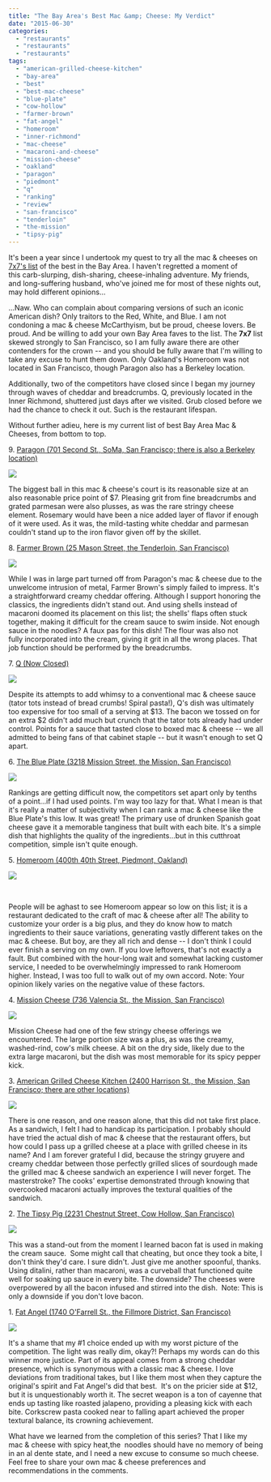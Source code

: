 ```yaml
---
title: "The Bay Area's Best Mac &amp; Cheese: My Verdict"
date: "2015-06-30"
categories: 
  - "restaurants"
  - "restaurants"
  - "restaurants"
tags: 
  - "american-grilled-cheese-kitchen"
  - "bay-area"
  - "best"
  - "best-mac-cheese"
  - "blue-plate"
  - "cow-hollow"
  - "farmer-brown"
  - "fat-angel"
  - "homeroom"
  - "inner-richmond"
  - "mac-cheese"
  - "macaroni-and-cheese"
  - "mission-cheese"
  - "oakland"
  - "paragon"
  - "piedmont"
  - "q"
  - "ranking"
  - "review"
  - "san-francisco"
  - "tenderloin"
  - "the-mission"
  - "tipsy-pig"
---
```


It's been a year since I undertook my quest to try all the mac & cheeses on [7x7's list](http://www.7x7.com/eat-drink/10-best-mac-n-cheeses-bay-area) of the best in the Bay Area. I haven't regretted a moment of this carb-slurping, dish-sharing, cheese-inhaling adventure. My friends, and long-suffering husband, who've joined me for most of these nights out, may hold different opinions...

...Naw. Who can complain about comparing versions of such an iconic American dish? Only traitors to the Red, White, and Blue. I am not condoning a mac & cheese McCarthyism, but be proud, cheese lovers. Be proud. And be willing to add your own Bay Area faves to the list. The **7x7** list skewed strongly to San Francisco, so I am fully aware there are other contenders for the crown -- and you should be fully aware that I'm willing to take any excuse to hunt them down. Only Oakland's Homeroom was not located in San Francisco, though Paragon also has a Berkeley location.

Additionally, two of the competitors have closed since I began my journey through waves of cheddar and breadcrumbs. Q, previously located in the Inner Richmond, shuttered just days after we visited. Grub closed before we had the chance to check it out. Such is the restaurant lifespan.

Without further adieu, here is my current list of best Bay Area Mac & Cheeses, from bottom to top.

9. [Paragon (701 Second St., SoMa, San Francisco; there is also a Berkeley location)](http://thegourmez.com/2014/11/24/mac-and-cheese-night-6-paragon/)

[![](http://s3.amazonaws.com/thegourmez-wpmedia/2014/11/Paragon_004-500x332.jpg)](http://s3.amazonaws.com/thegourmez-wpmedia/2014/11/Paragon_004-500x332.jpg)

The biggest ball in this mac & cheese's court is its reasonable size at an also reasonable price point of $7. Pleasing grit from fine breadcrumbs and grated parmesan were also plusses, as was the rare stringy cheese element. Rosemary would have been a nice added layer of flavor if enough of it were used. As it was, the mild-tasting white cheddar and parmesan couldn't stand up to the iron flavor given off by the skillet.

8. [Farmer Brown (25 Mason Street, the Tenderloin, San Francisco)](http://thegourmez.com/2015/02/05/mac-cheese-night-7-farmerbrown-review/)

[![](http://s3.amazonaws.com/thegourmez-wpmedia/2015/01/Farmer_Browns_005-500x333.jpg)](http://s3.amazonaws.com/thegourmez-wpmedia/2015/01/Farmer_Browns_005-500x333.jpg)

While I was in large part turned off from Paragon's mac & cheese due to the unwelcome intrusion of metal, Farmer Brown's simply failed to impress. It's a straightforward creamy cheddar offering. Although I support honoring the classics, the ingredients didn't stand out. And using shells instead of macaroni doomed its placement on this list; the shells' flaps often stuck together, making it difficult for the cream sauce to swim inside. Not enough sauce in the noodles? A faux pas for this dish! The flour was also not fully incorporated into the cream, giving it grit in all the wrong places. That job function should be performed by the breadcrumbs.

7. [Q (Now Closed)](http://thegourmez.com/2014/06/24/mac-cheese-night-2-q-restaurant/)

[![](http://s3.amazonaws.com/thegourmez-wpmedia/2014/06/q_mac_n_cheese_009-500x332.jpg)](http://s3.amazonaws.com/thegourmez-wpmedia/2014/06/q_mac_n_cheese_009-500x332.jpg)

Despite its attempts to add whimsy to a conventional mac & cheese sauce (tator tots instead of bread crumbs! Spiral pasta!), Q's dish was ultimately too expensive for too small of a serving at $13. The bacon we tossed on for an extra $2 didn't add much but crunch that the tator tots already had under control. Points for a sauce that tasted close to boxed mac & cheese -- we all admitted to being fans of that cabinet staple -- but it wasn't enough to set Q apart.

6. [The Blue Plate (3218 Mission Street, the Mission, San Francisco)](http://thegourmez.com/2015/06/23/mac-cheese-night-9-the-blue-plate/)

[![](http://s3.amazonaws.com/thegourmez-wpmedia/2015/06/IMG_4734.jpg)](http://s3.amazonaws.com/thegourmez-wpmedia/2015/06/IMG_4734.jpg)

Rankings are getting difficult now, the competitors set apart only by tenths of a point...if I had used points. I'm way too lazy for that. What I mean is that it's really a matter of subjectivity when I can rank a mac & cheese like the Blue Plate's this low. It was great! The primary use of drunken Spanish goat cheese gave it a memorable tanginess that built with each bite. It's a simple dish that highlights the quality of the ingredients...but in this cutthroat competition, simple isn't quite enough.

5. [Homeroom (400th 40th Street, Piedmont, Oakland)](http://thegourmez.com/2014/09/09/mac-cheese-night-4-homeroom-oakland-review/)

[![](http://s3.amazonaws.com/thegourmez-wpmedia/2014/09/Homeroom_009-500x332.jpg)](http://s3.amazonaws.com/thegourmez-wpmedia/2014/09/Homeroom_009-500x332.jpg)

 

People will be aghast to see Homeroom appear so low on this list; it is a restaurant dedicated to the craft of mac & cheese after all! The ability to customize your order is a big plus, and they do know how to match ingredients to their sauce variations, generating vastly different takes on the mac & cheese. But boy, are they all rich and dense -- I don't think I could ever finish a serving on my own. If you love leftovers, that's not exactly a fault. But combined with the hour-long wait and somewhat lacking customer service, I needed to be overwhelmingly impressed to rank Homeroom higher. Instead, I was too full to walk out of my own accord. Note: Your opinion likely varies on the negative value of these factors.

4. [Mission Cheese (736 Valencia St., the Mission, San Francisco)](http://thegourmez.com/2014/06/03/mac-cheese-night-at-mission-cheese/)

![](http://s3.amazonaws.com/thegourmez-wpmedia/2014/05/Mission_Cheese_003-500x332.jpg)

Mission Cheese had one of the few stringy cheese offerings we encountered. The large portion size was a plus, as was the creamy, washed-rind, cow's milk cheese. A bit on the dry side, likely due to the extra large macaroni, but the dish was most memorable for its spicy pepper kick.

3. [American Grilled Cheese Kitchen (2400 Harrison St., the Mission, San Francisco; there are other locations)](http://thegourmez.com/2014/10/30/mac-cheese-night-5-american-grilled-cheese-kitchen/)

[![](http://s3.amazonaws.com/thegourmez-wpmedia/2014/10/American_Grilled_Cheese_007-500x332.jpg)](http://s3.amazonaws.com/thegourmez-wpmedia/2014/10/American_Grilled_Cheese_007-500x332.jpg)

There is one reason, and one reason alone, that this did not take first place. As a sandwich, I felt I had to handicap its participation. I probably should have tried the actual dish of mac & cheese that the restaurant offers, but how could I pass up a grilled cheese at a place with grilled cheese in its name? And I am forever grateful I did, because the stringy gruyere and creamy cheddar between those perfectly grilled slices of sourdough made the grilled mac & cheese sandwich an experience I will never forget. The masterstroke? The cooks' expertise demonstrated through knowing that overcooked macaroni actually improves the textural qualities of the sandwich.

2. [The Tipsy Pig (2231 Chestnut Street, Cow Hollow, San Francisco)](http://thegourmez.com/2014/08/26/mac-cheese-night-3-the-tipsy-pig/)

[![](http://s3.amazonaws.com/thegourmez-wpmedia/2014/08/Tipsy_pig_11-500x332.jpg)](http://s3.amazonaws.com/thegourmez-wpmedia/2014/08/Tipsy_pig_11-500x332.jpg)

This was a stand-out from the moment I learned bacon fat is used in making the cream sauce.  Some might call that cheating, but once they took a bite, I don't think they'd care. I sure didn't. Just give me another spoonful, thanks. Using ditalini, rather than macaroni, was a curveball that functioned quite well for soaking up sauce in every bite. The downside? The cheeses were overpowered by all the bacon infused and stirred into the dish.  Note: This is only a downside if you don't love bacon.

1. [Fat Angel (1740 O'Farrell St., the Fillmore District, San Francisco)](http://thegourmez.com/2015/04/07/mac-cheese-night-8-at-fat-angel/)

[![](http://s3.amazonaws.com/thegourmez-wpmedia/2015/04/Fat_Angel_07-500x333.jpg)](http://s3.amazonaws.com/thegourmez-wpmedia/2015/04/Fat_Angel_07-500x333.jpg)

It's a shame that my #1 choice ended up with my worst picture of the competition. The light was really dim, okay?! Perhaps my words can do this winner more justice. Part of its appeal comes from a strong cheddar presence, which is synonymous with a classic mac & cheese. I love deviations from traditional takes, but I like them most when they capture the original's spirit and Fat Angel's did that best.  It's on the pricier side at $12, but it is unquestionably worth it. The secret weapon is a ton of cayenne that ends up tasting like roasted jalapeno, providing a pleasing kick with each bite. Corkscrew pasta cooked near to falling apart achieved the proper textural balance, its crowning achievement.

What have we learned from the completion of this series? That I like my mac & cheese with spicy heat,the  noodles should have no memory of being in an al dente state, and I need a new excuse to consume so much cheese. Feel free to share your own mac & cheese preferences and recommendations in the comments.
